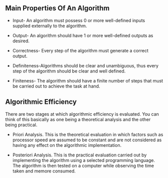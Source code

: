 ## Main Properties Of An Algorithm 
- Input- An algorithm must possess 0 or more well-defined inputs supplied externally to the algorithm.

- Output- An algorithm should have 1 or more well-defined outputs as desired.

- Correctness- Every step of the algorithm must generate a correct output.

- Definiteness-Algorithms should be clear and unambiguous, thus every step of the algorithm should be clear and well defined.

- Finiteness- The algorithm should have a finite number of steps that must be carried out to achieve the task at hand.

## Algorithmic Efficiency
There are two stages at which algorithmic efficiency is evaluated. You can think of this basically as one being a theoretical analysis and the other being practical.

- Priori Analysis. This is the theoretical evaluation in which factors such as processor speed are assumed to be constant and are not considered as having any effect on the algorithmic implementation.

- Posteriori Analysis. This is the practical evaluation carried out by implementing the algorithm using a selected programming language. The algorithm is then tested on a computer while observing the time taken and memore consumed.